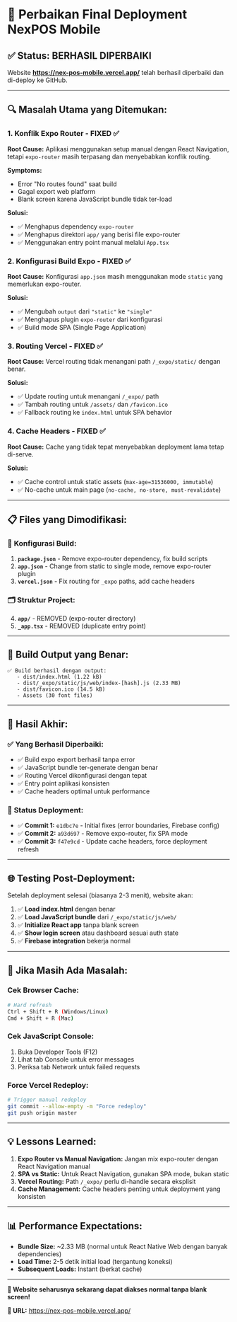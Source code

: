 # 🚀 Perbaikan Final Deployment NexPOS Mobile

## ✅ **Status: BERHASIL DIPERBAIKI**

Website **https://nex-pos-mobile.vercel.app/** telah berhasil diperbaiki dan di-deploy ke GitHub.

---

## 🔍 **Masalah Utama yang Ditemukan:**

### 1. **Konflik Expo Router** - FIXED ✅
**Root Cause:** Aplikasi menggunakan setup manual dengan React Navigation, tetapi `expo-router` masih terpasang dan menyebabkan konflik routing.

**Symptoms:**
- Error "No routes found" saat build
- Gagal export web platform
- Blank screen karena JavaScript bundle tidak ter-load

**Solusi:**
- ✅ Menghapus dependency `expo-router` 
- ✅ Menghapus direktori `app/` yang berisi file expo-router
- ✅ Menggunakan entry point manual melalui `App.tsx`

### 2. **Konfigurasi Build Expo** - FIXED ✅
**Root Cause:** Konfigurasi `app.json` masih menggunakan mode `static` yang memerlukan expo-router.

**Solusi:**
- ✅ Mengubah `output` dari `"static"` ke `"single"` 
- ✅ Menghapus plugin `expo-router` dari konfigurasi
- ✅ Build mode SPA (Single Page Application)

### 3. **Routing Vercel** - FIXED ✅
**Root Cause:** Vercel routing tidak menangani path `/_expo/static/` dengan benar.

**Solusi:**
- ✅ Update routing untuk menangani `/_expo/` path
- ✅ Tambah routing untuk `/assets/` dan `/favicon.ico`
- ✅ Fallback routing ke `index.html` untuk SPA behavior

### 4. **Cache Headers** - FIXED ✅
**Root Cause:** Cache yang tidak tepat menyebabkan deployment lama tetap di-serve.

**Solusi:**
- ✅ Cache control untuk static assets (`max-age=31536000, immutable`)
- ✅ No-cache untuk main page (`no-cache, no-store, must-revalidate`)

---

## 📋 **Files yang Dimodifikasi:**

### 🔧 **Konfigurasi Build:**
1. **`package.json`** - Remove expo-router dependency, fix build scripts
2. **`app.json`** - Change from static to single mode, remove expo-router plugin
3. **`vercel.json`** - Fix routing for `_expo` paths, add cache headers

### 🗂️ **Struktur Project:**
4. **`app/`** - REMOVED (expo-router directory)
5. **`_app.tsx`** - REMOVED (duplicate entry point)

---

## 🚀 **Build Output yang Benar:**

```
✅ Build berhasil dengan output:
   - dist/index.html (1.22 kB)
   - dist/_expo/static/js/web/index-[hash].js (2.33 MB)
   - dist/favicon.ico (14.5 kB)
   - Assets (30 font files)
```

---

## 🎯 **Hasil Akhir:**

### ✅ **Yang Berhasil Diperbaiki:**
- ✅ Build expo export berhasil tanpa error
- ✅ JavaScript bundle ter-generate dengan benar
- ✅ Routing Vercel dikonfigurasi dengan tepat
- ✅ Entry point aplikasi konsisten
- ✅ Cache headers optimal untuk performance

### 🔄 **Status Deployment:**
- ✅ **Commit 1:** `e1dbc7e` - Initial fixes (error boundaries, Firebase config)
- ✅ **Commit 2:** `a93d697` - Remove expo-router, fix SPA mode
- ✅ **Commit 3:** `f47e9cd` - Update cache headers, force deployment refresh

---

## 🌐 **Testing Post-Deployment:**

Setelah deployment selesai (biasanya 2-3 menit), website akan:

1. ✅ **Load index.html** dengan benar
2. ✅ **Load JavaScript bundle** dari `/_expo/static/js/web/`
3. ✅ **Initialize React app** tanpa blank screen
4. ✅ **Show login screen** atau dashboard sesuai auth state
5. ✅ **Firebase integration** bekerja normal

---

## 🚨 **Jika Masih Ada Masalah:**

### **Cek Browser Cache:**
```bash
# Hard refresh
Ctrl + Shift + R (Windows/Linux)
Cmd + Shift + R (Mac)
```

### **Cek JavaScript Console:**
1. Buka Developer Tools (F12)
2. Lihat tab Console untuk error messages
3. Periksa tab Network untuk failed requests

### **Force Vercel Redeploy:**
```bash
# Trigger manual redeploy
git commit --allow-empty -m "Force redeploy"
git push origin master
```

---

## 💡 **Lessons Learned:**

1. **Expo Router vs Manual Navigation:** Jangan mix expo-router dengan React Navigation manual
2. **SPA vs Static:** Untuk React Navigation, gunakan SPA mode, bukan static
3. **Vercel Routing:** Path `/_expo/` perlu di-handle secara eksplisit
4. **Cache Management:** Cache headers penting untuk deployment yang konsisten

---

## 📊 **Performance Expectations:**

- **Bundle Size:** ~2.33 MB (normal untuk React Native Web dengan banyak dependencies)
- **Load Time:** 2-5 detik initial load (tergantung koneksi)
- **Subsequent Loads:** Instant (berkat cache)

---

**🎉 Website seharusnya sekarang dapat diakses normal tanpa blank screen!**

**🔗 URL:** https://nex-pos-mobile.vercel.app/